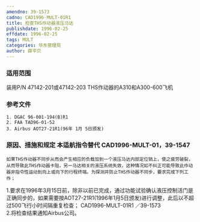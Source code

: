```yaml
---
amendno: 39-1573
cadno: CAD1996-MULT-01R1
title: 检查THS作动器液压马达
publishdate: 1996-02-25
effdate: 1996-02-25
tags: MULT
categories: 华东管理局
author: 薛平贝
---
```


### 适用范围 
装用P/N 47142-201或47142-203 THS作动器的A310和A300-600飞机

<!--more-->
### 参考文件
    1. DGAC 96-001-194(B)R1 
    2. FAA TAD96-01-52
    3. Airbus AOT27-21R1(96年 1月 5日颁发) 

### 原因、措施和规定 本适航指令替代 CAD1996-MULT-01，39-1547
    如果THS作动器不同步从而会产生相应的负载加到一个液压马达内部定位销上，使之疲劳破裂，从而导致此THS作动器卡阻，另一马达相关的液压系统失效，这种情况如不纠正可能导致此作动器非指令性运动到向上或向下的行程终端。为探测并防止THS作动器不同步，要求完成下列工作； 
1.要求在1996年3月15日前，除非以前已完成，通过功能试验确认液压控制活门是正确同步的，如果需要按AOT27-21R1(1996年1月5日颁发)进行调整，此后以不超过500飞行小时间隔重复检查； 
  CAD1996-MULT-01R1   ／39-1573   
2.将检查结果通知Airbus公司。
